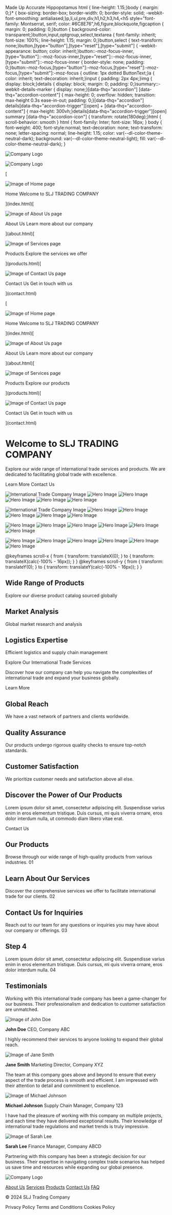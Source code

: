 Made Up Accurate Hippopotamus     html { line-height: 1.15;}body { margin: 0;}\* { box-sizing: border-box; border-width: 0; border-style: solid; -webkit-font-smoothing: antialiased;}p,li,ul,pre,div,h1,h2,h3,h4,<h5 style="font-family: Montserrat, serif; color: #6C8E76",h6,figure,blockquote,figcaption { margin: 0; padding: 0;}button { background-color: transparent;}button,input,optgroup,select,textarea { font-family: inherit; font-size: 100%; line-height: 1.15; margin: 0;}button,select { text-transform: none;}button,\[type="button"\],\[type="reset"\],\[type="submit"\] { -webkit-appearance: button; color: inherit;}button::-moz-focus-inner,\[type="button"\]::-moz-focus-inner,\[type="reset"\]::-moz-focus-inner,\[type="submit"\]::-moz-focus-inner { border-style: none; padding: 0;}button:-moz-focus,\[type="button"\]:-moz-focus,\[type="reset"\]:-moz-focus,\[type="submit"\]:-moz-focus { outline: 1px dotted ButtonText;}a { color: inherit; text-decoration: inherit;}input { padding: 2px 4px;}img { display: block;}details { display: block; margin: 0; padding: 0;}summary::-webkit-details-marker { display: none;}\[data-thq="accordion"\] \[data-thq="accordion-content"\] { max-height: 0; overflow: hidden; transition: max-height 0.3s ease-in-out; padding: 0;}\[data-thq="accordion"\] details\[data-thq="accordion-trigger"\]\[open\] + \[data-thq="accordion-content"\] { max-height: 300vh;}details\[data-thq="accordion-trigger"\]\[open\] summary \[data-thq="accordion-icon"\] { transform: rotate(180deg);}html { scroll-behavior: smooth } html { font-family: Inter; font-size: 16px; } body { font-weight: 400; font-style:normal; text-decoration: none; text-transform: none; letter-spacing: normal; line-height: 1.15; color: var(--dl-color-theme-neutral-dark); background: var(--dl-color-theme-neutral-light); fill: var(--dl-color-theme-neutral-dark); }        

![Company Logo](C:\Users\jopiq\OneDrive\Documents\Nutrien\website\components\SLJ-logo.png)

[](https://www.teleporthq.io)[](https://www.teleporthq.io)[](https://www.teleporthq.io)

![Company Logo](C:\Users\jopiq\OneDrive\Documents\Nutrien\website\components\SLJ-logo.png)

[](index.html)

[

![Image of Home page](https://images.unsplash.com/photo-1601272237994-6d26fc7839a2?crop=entropy&cs=tinysrgb&fit=max&fm=jpg&ixid=M3w5MTMyMXwwfDF8cmFuZG9tfHx8fHx8fHx8MTczMzg1NjUwNnw&ixlib=rb-4.0.3&q=80&w=1080)

Home Welcome to SLJ TRADING COMPANY



](index.html)[

![Image of About Us page](https://images.unsplash.com/photo-1558986377-c44f6a2b50f0?crop=entropy&cs=tinysrgb&fit=max&fm=jpg&ixid=M3w5MTMyMXwwfDF8cmFuZG9tfHx8fHx8fHx8MTczMzg1NjUwNnw&ixlib=rb-4.0.3&q=80&w=1080)

About Us Learn more about our company



](about.html)[

![Image of Services page](https://images.unsplash.com/photo-1695654690121-d8c56746ee7b?crop=entropy&cs=tinysrgb&fit=max&fm=jpg&ixid=M3w5MTMyMXwwfDF8cmFuZG9tfHx8fHx8fHx8MTczMzg1NjUwN3w&ixlib=rb-4.0.3&q=80&w=1080)

Products Explore the services we offer



](products.html)[

![Image of Contact Us page](https://images.unsplash.com/photo-1556877976-97ef5c8a4ff0?crop=entropy&cs=tinysrgb&fit=max&fm=jpg&ixid=M3w5MTMyMXwwfDF8cmFuZG9tfHx8fHx8fHx8MTczMzg1NjUwNnw&ixlib=rb-4.0.3&q=80&w=1080)

Contact Us Get in touch with us



](contact.html)

[

![Image of Home page](https://images.unsplash.com/photo-1601272237994-6d26fc7839a2?crop=entropy&cs=tinysrgb&fit=max&fm=jpg&ixid=M3w5MTMyMXwwfDF8cmFuZG9tfHx8fHx8fHx8MTczMzg1NjUwNnw&ixlib=rb-4.0.3&q=80&w=1080)

Home Welcome to SLJ TRADING COMPANY



](index.html)[

![Image of About Us page](https://images.unsplash.com/photo-1558986377-c44f6a2b50f0?crop=entropy&cs=tinysrgb&fit=max&fm=jpg&ixid=M3w5MTMyMXwwfDF8cmFuZG9tfHx8fHx8fHx8MTczMzg1NjUwNnw&ixlib=rb-4.0.3&q=80&w=1080)

About Us Learn more about our company



](about.html)[

![Image of Services page](https://images.unsplash.com/photo-1695654690121-d8c56746ee7b?crop=entropy&cs=tinysrgb&fit=max&fm=jpg&ixid=M3w5MTMyMXwwfDF8cmFuZG9tfHx8fHx8fHx8MTczMzg1NjUwN3w&ixlib=rb-4.0.3&q=80&w=1080)

Products Explore our products



](products.html)[

![Image of Contact Us page](https://images.unsplash.com/photo-1556877976-97ef5c8a4ff0?crop=entropy&cs=tinysrgb&fit=max&fm=jpg&ixid=M3w5MTMyMXwwfDF8cmFuZG9tfHx8fHx8fHx8MTczMzg1NjUwNnw&ixlib=rb-4.0.3&q=80&w=1080)

Contact Us Get in touch with us



](contact.html)

Welcome to SLJ TRADING COMPANY
==============================

Explore our wide range of international trade services and products. We are dedicated to facilitating global trade with excellence.

Learn More Contact Us

![International Trade Company Image](https://images.unsplash.com/photo-1623615413090-436b46abf895?crop=entropy&cs=tinysrgb&fit=max&fm=jpg&ixid=M3w5MTMyMXwwfDF8cmFuZG9tfHx8fHx8fHx8MTczMzg1NjUwN3w&ixlib=rb-4.0.3&q=80&w=1080) ![Hero Image](https://images.unsplash.com/photo-1653389523425-c1f572a4c3f0?crop=entropy&cs=tinysrgb&fit=max&fm=jpg&ixid=M3w5MTMyMXwwfDF8cmFuZG9tfHx8fHx8fHx8MTczMzg1NjUwNnw&ixlib=rb-4.0.3&q=80&w=1080) ![Hero Image](https://images.unsplash.com/photo-1603297638322-c7a08d52966c?crop=entropy&cs=tinysrgb&fit=max&fm=jpg&ixid=M3w5MTMyMXwwfDF8cmFuZG9tfHx8fHx8fHx8MTczMzg1NjUwNnw&ixlib=rb-4.0.3&q=80&w=1080) ![Hero Image](https://images.unsplash.com/photo-1695653422718-48c2cc37caf7?crop=entropy&cs=tinysrgb&fit=max&fm=jpg&ixid=M3w5MTMyMXwwfDF8cmFuZG9tfHx8fHx8fHx8MTczMzg1NjUwN3w&ixlib=rb-4.0.3&q=80&w=1080) ![Hero Image](https://images.unsplash.com/photo-1672344360231-c67876548210?crop=entropy&cs=tinysrgb&fit=max&fm=jpg&ixid=M3w5MTMyMXwwfDF8cmFuZG9tfHx8fHx8fHx8MTczMzg1NjUwN3w&ixlib=rb-4.0.3&q=80&w=1080) ![Hero Image](https://images.unsplash.com/photo-1566997560041-002fd549180b?crop=entropy&cs=tinysrgb&fit=max&fm=jpg&ixid=M3w5MTMyMXwwfDF8cmFuZG9tfHx8fHx8fHx8MTczMzg1NjUwNnw&ixlib=rb-4.0.3&q=80&w=1080)

![International Trade Company Image](https://images.unsplash.com/photo-1623615413090-436b46abf895?crop=entropy&cs=tinysrgb&fit=max&fm=jpg&ixid=M3w5MTMyMXwwfDF8cmFuZG9tfHx8fHx8fHx8MTczMzg1NjUwN3w&ixlib=rb-4.0.3&q=80&w=1080) ![Hero Image](https://images.unsplash.com/photo-1653389523425-c1f572a4c3f0?crop=entropy&cs=tinysrgb&fit=max&fm=jpg&ixid=M3w5MTMyMXwwfDF8cmFuZG9tfHx8fHx8fHx8MTczMzg1NjUwNnw&ixlib=rb-4.0.3&q=80&w=1080) ![Hero Image](https://images.unsplash.com/photo-1603297638322-c7a08d52966c?crop=entropy&cs=tinysrgb&fit=max&fm=jpg&ixid=M3w5MTMyMXwwfDF8cmFuZG9tfHx8fHx8fHx8MTczMzg1NjUwNnw&ixlib=rb-4.0.3&q=80&w=1080) ![Hero Image](https://images.unsplash.com/photo-1695653422718-48c2cc37caf7?crop=entropy&cs=tinysrgb&fit=max&fm=jpg&ixid=M3w5MTMyMXwwfDF8cmFuZG9tfHx8fHx8fHx8MTczMzg1NjUwN3w&ixlib=rb-4.0.3&q=80&w=1080) ![Hero Image](https://images.unsplash.com/photo-1672344360231-c67876548210?crop=entropy&cs=tinysrgb&fit=max&fm=jpg&ixid=M3w5MTMyMXwwfDF8cmFuZG9tfHx8fHx8fHx8MTczMzg1NjUwN3w&ixlib=rb-4.0.3&q=80&w=1080) ![Hero Image](https://images.unsplash.com/photo-1534312527009-56c7016453e6?ixid=M3w5MTMyMXwwfDF8c2VhcmNofDIxfHxhYnN0cmFjdHxlbnwwfHx8fDE3MTA4NzA5MzB8MA&ixlib=rb-4.0.3&w=1500)

![Hero Image](https://images.unsplash.com/photo-1695654399879-fa141fc1d652?crop=entropy&cs=tinysrgb&fit=max&fm=jpg&ixid=M3w5MTMyMXwwfDF8cmFuZG9tfHx8fHx8fHx8MTczMzg1NjUwNnw&ixlib=rb-4.0.3&q=80&w=1080) ![Hero Image](https://images.unsplash.com/photo-1605009450307-f246f87d5a5a?crop=entropy&cs=tinysrgb&fit=max&fm=jpg&ixid=M3w5MTMyMXwwfDF8cmFuZG9tfHx8fHx8fHx8MTczMzg1NjUwN3w&ixlib=rb-4.0.3&q=80&w=1080) ![Hero Image](https://images.unsplash.com/photo-1726471809607-b7f016a1696e?crop=entropy&cs=tinysrgb&fit=max&fm=jpg&ixid=M3w5MTMyMXwwfDF8cmFuZG9tfHx8fHx8fHx8MTczMzg1NjUwN3w&ixlib=rb-4.0.3&q=80&w=1080) ![Hero Image](https://images.unsplash.com/photo-1712590797798-c7b4618ec291?crop=entropy&cs=tinysrgb&fit=max&fm=jpg&ixid=M3w5MTMyMXwwfDF8cmFuZG9tfHx8fHx8fHx8MTczMzg1NjUwN3w&ixlib=rb-4.0.3&q=80&w=1080) ![Hero Image](https://images.unsplash.com/photo-1590147997350-b91605079d59?crop=entropy&cs=tinysrgb&fit=max&fm=jpg&ixid=M3w5MTMyMXwwfDF8cmFuZG9tfHx8fHx8fHx8MTczMzg1NjUwNnw&ixlib=rb-4.0.3&q=80&w=1080) ![Hero Image](https://images.unsplash.com/photo-1488868935619-4483ed595b69?crop=entropy&cs=tinysrgb&fit=max&fm=jpg&ixid=M3w5MTMyMXwwfDF8cmFuZG9tfHx8fHx8fHx8MTczMzg1NjUwN3w&ixlib=rb-4.0.3&q=80&w=1080)

![Hero Image](https://images.unsplash.com/photo-1695654399879-fa141fc1d652?crop=entropy&cs=tinysrgb&fit=max&fm=jpg&ixid=M3w5MTMyMXwwfDF8cmFuZG9tfHx8fHx8fHx8MTczMzg1NjUwNnw&ixlib=rb-4.0.3&q=80&w=1080) ![Hero Image](https://images.unsplash.com/photo-1605009450307-f246f87d5a5a?crop=entropy&cs=tinysrgb&fit=max&fm=jpg&ixid=M3w5MTMyMXwwfDF8cmFuZG9tfHx8fHx8fHx8MTczMzg1NjUwN3w&ixlib=rb-4.0.3&q=80&w=1080) ![Hero Image](https://images.unsplash.com/photo-1726471809607-b7f016a1696e?crop=entropy&cs=tinysrgb&fit=max&fm=jpg&ixid=M3w5MTMyMXwwfDF8cmFuZG9tfHx8fHx8fHx8MTczMzg1NjUwN3w&ixlib=rb-4.0.3&q=80&w=1080) ![Hero Image](https://images.unsplash.com/photo-1712590797798-c7b4618ec291?crop=entropy&cs=tinysrgb&fit=max&fm=jpg&ixid=M3w5MTMyMXwwfDF8cmFuZG9tfHx8fHx8fHx8MTczMzg1NjUwN3w&ixlib=rb-4.0.3&q=80&w=1080) ![Hero Image](https://images.unsplash.com/photo-1590147997350-b91605079d59?crop=entropy&cs=tinysrgb&fit=max&fm=jpg&ixid=M3w5MTMyMXwwfDF8cmFuZG9tfHx8fHx8fHx8MTczMzg1NjUwNnw&ixlib=rb-4.0.3&q=80&w=1080) ![Hero Image](https://images.unsplash.com/photo-1568214379698-8aeb8c6c6ac8?ixid=M3w5MTMyMXwwfDF8c2VhcmNofDEyfHxncmFmaWN8ZW58MHx8fHwxNzE1Nzk0OTk5fDA&ixlib=rb-4.0.3&w=1500)

@keyframes scroll-x { from { transform: translateX(0); } to { transform: translateX(calc(-100% - 16px)); } } @keyframes scroll-y { from { transform: translateY(0); } to { transform: translateY(calc(-100% - 16px)); } }

Wide Range of Products
----------------------

Explore our diverse product catalog sourced globally

Market Analysis
---------------

Global market research and analysis

Logistics Expertise
-------------------

Efficient logistics and supply chain management

Explore Our International Trade Services

Discover how our company can help you navigate the complexities of international trade and expand your business globally.

Learn More

Global Reach
------------

We have a vast network of partners and clients worldwide.

Quality Assurance
-----------------

Our products undergo rigorous quality checks to ensure top-notch standards.

Customer Satisfaction
---------------------

We prioritize customer needs and satisfaction above all else.

Discover the Power of Our Products
----------------------------------

Lorem ipsum dolor sit amet, consectetur adipiscing elit. Suspendisse varius enim in eros elementum tristique. Duis cursus, mi quis viverra ornare, eros dolor interdum nulla, ut commodo diam libero vitae erat.

Contact Us

Our Products
------------

Browse through our wide range of high-quality products from various industries. 01

Learn About Our Services
------------------------

Discover the comprehensive services we offer to facilitate international trade for our clients. 02

Contact Us for Inquiries
------------------------

Reach out to our team for any questions or inquiries you may have about our company or offerings. 03

Step 4
------

Lorem ipsum dolor sit amet, consectetur adipiscing elit. Suspendisse varius enim in eros elementum tristique. Duis cursus, mi quis viverra ornare, eros dolor interdum nulla. 04

Testimonials
------------

Working with this international trade company has been a game-changer for our business. Their professionalism and dedication to customer satisfaction are unmatched.

![Image of John Doe](https://images.unsplash.com/photo-1500648767791-00dcc994a43e?crop=entropy&cs=tinysrgb&fit=max&fm=jpg&ixid=M3w5MTMyMXwwfDF8cmFuZG9tfHx8fHx8fHx8MTczMzg1NjUwNnw&ixlib=rb-4.0.3&q=80&w=1080)

**John Doe** CEO, Company ABC

I highly recommend their services to anyone looking to expand their global reach.

![Image of Jane Smith](https://images.unsplash.com/photo-1708831164605-ef24e3f54278?crop=entropy&cs=tinysrgb&fit=max&fm=jpg&ixid=M3w5MTMyMXwwfDF8cmFuZG9tfHx8fHx8fHx8MTczMzg1NjUwNnw&ixlib=rb-4.0.3&q=80&w=1080)

**Jane Smith** Marketing Director, Company XYZ

The team at this company goes above and beyond to ensure that every aspect of the trade process is smooth and efficient. I am impressed with their attention to detail and commitment to excellence.

![Image of Michael Johnson](https://images.unsplash.com/photo-1484588168347-9d835bb09939?crop=entropy&cs=tinysrgb&fit=max&fm=jpg&ixid=M3w5MTMyMXwwfDF8cmFuZG9tfHx8fHx8fHx8MTczMzg1NjUwNnw&ixlib=rb-4.0.3&q=80&w=1080)

**Michael Johnson** Supply Chain Manager, Company 123

I have had the pleasure of working with this company on multiple projects, and each time they have delivered exceptional results. Their knowledge of international trade regulations and market trends is truly impressive.

![Image of Sarah Lee](https://images.unsplash.com/photo-1661747675288-814df576be9d?crop=entropy&cs=tinysrgb&fit=max&fm=jpg&ixid=M3w5MTMyMXwwfDF8cmFuZG9tfHx8fHx8fHx8MTczMzg1NjUwNnw&ixlib=rb-4.0.3&q=80&w=1080)

**Sarah Lee** Finance Manager, Company ABCD

Partnering with this company has been a strategic decision for our business. Their expertise in navigating complex trade scenarios has helped us save time and resources while expanding our global presence.

![Company Logo](C:\Users\jopiq\OneDrive\Documents\Nutrien\website\components\SLJ-logo.png)

[About Us](https://example.com) [Services](https://example.com) [Products](https://example.com) [Contact Us](https://example.com) [FAQ](https://example.com)

© 2024 SLJ Trading Company

Privacy Policy Terms and Conditions Cookies Policy